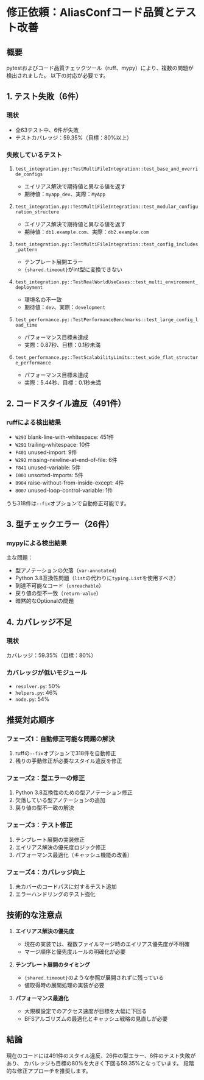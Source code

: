 # 修正依頼：AliasConfコード品質とテスト改善

## 概要
pytestおよびコード品質チェックツール（ruff、mypy）により、複数の問題が検出されました。
以下の対応が必要です。

## 1. テスト失敗（6件）

### 現状
- 全63テスト中、6件が失敗
- テストカバレッジ：59.35%（目標：80%以上）

### 失敗しているテスト
1. `test_integration.py::TestMultiFileIntegration::test_base_and_override_configs`
   - エイリアス解決で期待値と異なる値を返す
   - 期待値：`myapp_dev`、実際：`MyApp`

2. `test_integration.py::TestMultiFileIntegration::test_modular_configuration_structure`
   - エイリアス解決で期待値と異なる値を返す
   - 期待値：`db1.example.com`、実際：`db2.example.com`

3. `test_integration.py::TestMultiFileIntegration::test_config_includes_pattern`
   - テンプレート展開エラー
   - `{shared.timeout}`がint型に変換できない

4. `test_integration.py::TestRealWorldUseCases::test_multi_environment_deployment`
   - 環境名の不一致
   - 期待値：`dev`、実際：`development`

5. `test_performance.py::TestPerformanceBenchmarks::test_large_config_load_time`
   - パフォーマンス目標未達成
   - 実際：0.87秒、目標：0.1秒未満

6. `test_performance.py::TestScalabilityLimits::test_wide_flat_structure_performance`
   - パフォーマンス目標未達成
   - 実際：5.44秒、目標：0.1秒未満

## 2. コードスタイル違反（491件）

### ruffによる検出結果
- `W293` blank-line-with-whitespace: 451件
- `W291` trailing-whitespace: 10件
- `F401` unused-import: 9件
- `W292` missing-newline-at-end-of-file: 6件
- `F841` unused-variable: 5件
- `I001` unsorted-imports: 5件
- `B904` raise-without-from-inside-except: 4件
- `B007` unused-loop-control-variable: 1件

うち318件は`--fix`オプションで自動修正可能です。

## 3. 型チェックエラー（26件）

### mypyによる検出結果
主な問題：
- 型アノテーションの欠落（`var-annotated`）
- Python 3.8互換性問題（`list`の代わりに`typing.List`を使用すべき）
- 到達不可能なコード（`unreachable`）
- 戻り値の型不一致（`return-value`）
- 暗黙的なOptionalの問題

## 4. カバレッジ不足

### 現状
カバレッジ：59.35%（目標：80%）

### カバレッジが低いモジュール
- `resolver.py`: 50%
- `helpers.py`: 46%
- `node.py`: 54%

## 推奨対応順序

### フェーズ1：自動修正可能な問題の解決
1. ruffの`--fix`オプションで318件を自動修正
2. 残りの手動修正が必要なスタイル違反を修正

### フェーズ2：型エラーの修正
1. Python 3.8互換性のための型アノテーション修正
2. 欠落している型アノテーションの追加
3. 戻り値の型不一致の解決

### フェーズ3：テスト修正
1. テンプレート展開の実装修正
2. エイリアス解決の優先度ロジック修正
3. パフォーマンス最適化（キャッシュ機能の改善）

### フェーズ4：カバレッジ向上
1. 未カバーのコードパスに対するテスト追加
2. エラーハンドリングのテスト強化

## 技術的な注意点

1. **エイリアス解決の優先度**
   - 現在の実装では、複数ファイルマージ時のエイリアス優先度が不明確
   - マージ順序と優先度ルールの明確化が必要

2. **テンプレート展開のタイミング**
   - `{shared.timeout}`のような参照が展開されずに残っている
   - 値取得時の展開処理の実装が必要

3. **パフォーマンス最適化**
   - 大規模設定でのアクセス速度が目標を大幅に下回る
   - BFSアルゴリズムの最適化とキャッシュ戦略の見直しが必要

## 結論
現在のコードには491件のスタイル違反、26件の型エラー、6件のテスト失敗があり、
カバレッジも目標の80%を大きく下回る59.35%となっています。
段階的な修正アプローチを推奨します。